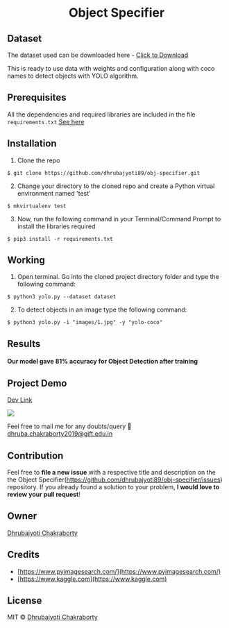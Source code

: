 <h1 align="center">Object Specifier</h1>

##  Dataset
The dataset used can be downloaded here - [Click to Download](https://www.kaggle.com/valentynsichkar/yolo-coco-data)

This is ready to use data with weights and configuration along with coco names to detect objects with YOLO algorithm.

##  Prerequisites

All the dependencies and required libraries are included in the file <code>requirements.txt</code> [See here]()

##  Installation
1. Clone the repo
```
$ git clone https://github.com/dhrubajyoti89/obj-specifier.git
```

2. Change your directory to the cloned repo and create a Python virtual environment named 'test'
```
$ mkvirtualenv test
```

3. Now, run the following command in your Terminal/Command Prompt to install the libraries required
```
$ pip3 install -r requirements.txt
```

##  Working

1. Open terminal. Go into the cloned project directory folder and type the following command:
```
$ python3 yolo.py --dataset dataset
```

2. To detect objects in an image type the following command: 
```
$ python3 yolo.py -i "images/1.jpg" -y "yolo-coco"
```

##  Results

#### Our model gave 81% accuracy for Object Detection after training 

## Project Demo

[Dev Link](https://dev.to/dhrubajyoti89/object-specifier-yolo-coco-107b)

![](https://github.com/dhrubajyoti89/obj-specifier/blob/master/Readme_images/ss.png)

Feel free to mail me for any doubts/query 
:email: dhruba.chakraborty2019@gift.edu.in

## Contribution
Feel free to **file a new issue** with a respective title and description on the the Object Specifier(https://github.com/dhrubajyoti89/obj-specifier/issues) repository. If you already found a solution to your problem, **I would love to review your pull request**! 

## Owner
[Dhrubajyoti Chakraborty](https://github.com/dhrubajyoti89)

## Credits
* [https://www.pyimagesearch.com/](https://www.pyimagesearch.com/)
* [https://www.kaggle.com](https://www.kaggle.com)

## License
MIT © [Dhrubajyoti Chakraborty](https://github.com/dhrubajyoti89/obj-specifier/blob/master/LICENSE)
